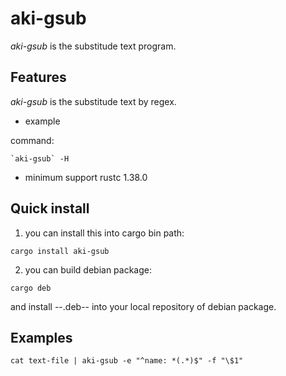 # aki-gsub

*aki-gsub* is the substitude text program.

## Features

*aki-gsub*  is the substitude text by regex.

* example

command:
```
`aki-gsub` -H
```

* minimum support rustc 1.38.0

## Quick install

1. you can install this into cargo bin path:

```
cargo install aki-gsub
```

2. you can build debian package:

```
cargo deb
```

and install --.deb-- into your local repository of debian package.

## Examples

```
cat text-file | aki-gsub -e "^name: *(.*)$" -f "\$1"
```
